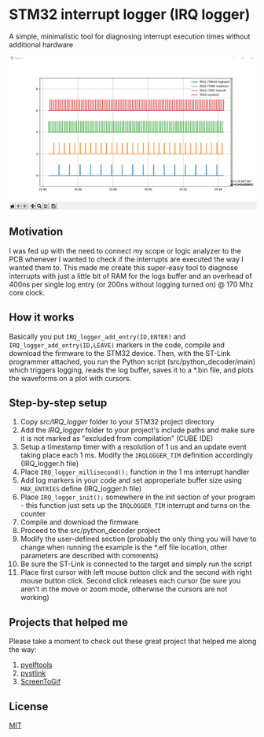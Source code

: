# STM32 interrupt logger (IRQ logger)

A simple, minimalistic tool for diagnosing interrupt execution times without additional hardware

![ ](./docs/photo/plot.gif)

## Motivation

I was fed up with the need to connect my scope or logic analyzer to the PCB whenever I wanted to check if the interrupts are executed the way I wanted them to. This made me create this super-easy tool to diagnose interrupts with just a little bit of RAM for the logs buffer and an overhead of 400ns per single log entry (or 200ns without logging turned on) @ 170 Mhz core clock. 

## How it works

Basically you put ```IRQ_logger_add_entry(ID,ENTER)``` and ```IRQ_logger_add_entry(ID,LEAVE)``` markers in the code, compile and download the firmware to the STM32 device. Then, with the ST-Link programmer attached, you run the Python script (src/python_decoder/main) which triggers logging, reads the log buffer, saves it to a \*.bin file, and plots the waveforms on a plot with cursors. 

## Step-by-step setup

1. Copy *src/IRQ_logger* folder to your STM32 project directory
2. Add the *IRQ_logger* folder to your project's include paths and make sure it is not marked as "excluded from compilation" (CUBE IDE)
3. Setup a timestamp timer with a resolution of 1 us and an update event taking place each 1 ms. Modify the ```IRQLOGGER_TIM``` definition accordingly (IRQ_logger.h file)
4. Place ```IRQ_logger_millisecond();``` function in the 1 ms interrupt handler
5. Add log markers in your code and set approperiate buffer size using ```MAX_ENTRIES``` define (IRQ_logger.h file)
6. Place ```IRQ_logger_init();``` somewhere in the init section of your program - this function just sets up the ```IRQLOGGER_TIM``` interrupt and turns on the counter
7. Compile and download the firmware
8. Proceed to the src/python_decoder project
9. Modify the user-defined section (probably the only thing you will have to change when running the example is the \*.elf file location, other parameters are described with comments)
10. Be sure the ST-Link is connected to the target and simply run the script
11. Place first cursor with left mouse button click and the second with right mouse button click. Second click releases each cursor (be sure you aren't in the move or zoom mode, otherwise the cursors are not working)

## Projects that helped me

Please take a moment to check out these great project that helped me along the way:
1. [pyelftools](https://github.com/eliben/pyelftools)
2. [pystlink](https://github.com/mirzafahad/pystlink)
3. [ScreenToGif](https://github.com/NickeManarin/ScreenToGif)

## License
[MIT](https://choosealicense.com/licenses/mit/)

